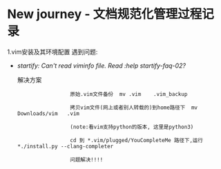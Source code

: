 # New journey - 文档规范化管理过程记录

1.vim安装及其环境配置
遇到问题:
* *startify: Can't read viminfo file. Read :help startify-faq-02?*

   解决方案
   
                       原始.vim文件备份  mv .vim    .vim_backup
                       
                       拷贝vim文件(网上或者别人转载的)到home路径下  mv Downloads/vim   .vim
                       
                       (note:看vim支持python的版本, 这里是python3)
                       
                       cd 到 *.vim/plugged/YouCompleteMe 路径下,运行*./install.py --clang-completer
                       
                       问题解决!!!!
